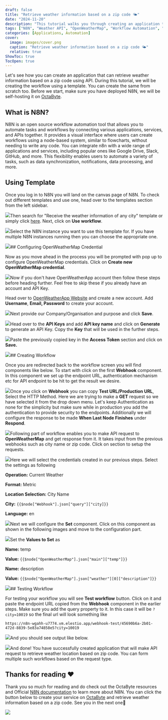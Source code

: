 ```yaml
---
draft: false
title: "Retrieve weather information based on a zip code 🌤️"
date: "2024-11-20"
description: "This tutorial walks you through creating an application to retrieve weather information based on a zip code using the N8N automation platform. It covers setting up N8N, configuring OpenWeatherMap credentials, building a workflow, and testing the application."
tags: ["N8N", "Weather API", "OpenWeatherMap", "Workflow Automation", "Self-Hosting", "API Integration", "Zip Code", "Automation Tutorial", "OctaByte"]
categories: [Applications, Automation]
cover:
  image: images/cover.png
  caption: "Retrieve weather information based on a zip code 🌤️"
  relative: true
ShowToc: true
TocOpen: true
---
```



Let's see how you can create an application that can retrieve weather information based on a zip code using API. During this tutorial, we will be creating the workflow using a template. You can create the same from scratch too. Before we start, make sure you have deployed N8N, we will be self\-hosting it on [OctaByte](images/n8n).

## What is N8N?

N8N is an open source workflow automation tool that allows you to automate tasks and workflows by connecting various applications, services, and APIs together. It provides a visual interface where users can create workflows using a node\-based system, similar to flowcharts, without needing to write any code. You can integrate n8n with a wide range of applications and services, including popular ones like Google Drive, Slack, GitHub, and more. This flexibility enables users to automate a variety of tasks, such as data synchronization, notifications, data processing, and more.

## Using Template

Once you log in to N8N you will land on the canvas page of N8N. To check out different templates and use one, head over to the templates section from the left sidebar. 

![](images/Screenshot-2024-04-29-at-9.11.52-PM.jpg)Then search for "Receive the weather information of any city" template or simply click [here](https://n8n.io/workflows/807-receive-the-weather-information-of-any-city/?ref=blog.octabyte.io). Next, click on **Use workflow**.

![](images/Screenshot-2024-04-29-at-9.12.43-PM.jpg)Select the N8N instance you want to use this template for. If you have multiple N8N instances running then you can choose the appropriate one.

![](images/Screenshot-2024-04-29-at-9.13.48-PM.jpg)## Configuring OpenWeatherMap Credential

Now as you move ahead in the process you will be prompted with pop up to configure OpenWeatherMap credentials. Click on **Create new OpenWatherMap credential**. 

![](images/Screenshot-2024-04-29-at-9.14.19-PM.jpg)Now if you don't have OpenWeatherApp account then follow these steps before heading further. Feel free to skip these if you already have an account and API Key. 

Head over to [OpenWeatherApp Website](https://openweathermap.org/?ref=blog.octabyte.io) and create a new account. Add **Username**, **Email, Password** to create your account.

![](images/Screenshot-2024-04-29-at-9.15.28-PM.jpg)Next provide our Company/Organisation and purpose and click **Save**.

![](images/Screenshot-2024-04-29-at-9.17.23-PM.jpg)Head over to the **API Keys** and add **API key name** and click on **Generate** to generate an API Key. Copy the **Key** that will be used in the further steps.

![](images/Screenshot-2024-04-29-at-9.17.53-PM.jpg)Paste the previously copied key in the **Access Token** section and click on **Save.**

![](images/Screenshot-2024-04-29-at-9.19.26-PM.jpg)## Creating Workflow

Once you are redirected back to the workflow screen you will find components like below. To start with click on the first **Webhook** component. In this component we set up the endpoint URL, authentication mechanism etc for API endpoint to be hit to get the result we desire.

![](images/Screenshot-2024-04-29-at-9.25.59-PM.jpg)Once you click on **Webhook** you can copy **Test URL/Production URL**, Select the HTTP Method. Here we are trying to make a **GET** request so we have selected it from the drop down menu. Let's keep Authentication as none for the simplicity but make sure while in production you add the authentication to provide security to the endpoints. Additionally we will configure the response to be made **When Last Node Finishes** under **Respond**.

![](images/Screenshot-2024-04-29-at-11.20.58-PM.jpg)Following part of workflow enables you to make API request to **OpenWeatherMap** and get response from it. It takes input from the previous webhooks such as city name or zip code. Click on section to setup the requests.

![](images/Screenshot-2024-04-29-at-9.35.29-PM.jpg)Here we will select the credentials created in our previous steps. Select the settings as following

**Operation:** Current Weather

**Format:** Metric

**Location Selection:** City Name

**City:** `{{$node["Webhook"].json["query"]["city]}}`

**Language:** en

![](images/Screenshot-2024-04-29-at-11.21.30-PM.jpg)Next we will configure the **Set** component. Click on this component as shown in the following images and move to the configuration part.

![](images/Screenshot-2024-04-29-at-9.35.48-PM.jpg)Set the **Values to Set** as 

**Name:** temp

**Value:** `{{$node["OpenWeatherMap"].json["main"]["temp"]}}`

**Name:** description

**Value:** `{{$node["OpenWeatherMap"].json["weather"][0]["description"]}}`

![](images/Screenshot-2024-04-29-at-11.23.19-PM.jpg)## Testing Workflow

For testing your workflow you will see **Test workflow** button. Click on it and paste the endpoint URL copied from the **Webhook** component in the earlier steps. Make sure you add the query property to it. In this case it will be `?city=10019` so the final url will look something like


```
https://n8n-wgahh-u7774.vm.elestio.app/webhook-test/45690b6a-2b01-472d-8839-5e83a74858e5?city=10019
```
![](images/Screenshot-2024-04-30-at-2.15.37-PM.jpg)And you should see output like below.

![](images/Screenshot-2024-04-30-at-2.21.41-PM.jpg)And done! You have successfully created application that will make API request to retrieve weather location based on zip code. You can form multiple such workflows based on the request type.

## **Thanks for reading ❤️**

Thank you so much for reading and do check out the OctaByte resources and Official [N8N documentation](https://docs.n8n.io/?ref=blog.octabyte.io) to learn more about N8N. You can click the button below to create your service on [OctaByte](images/n8n) and retrieve weather information based on a zip code. See you in the next one👋

[![](/images/octabyte-deploy.png)](images/n8n)

